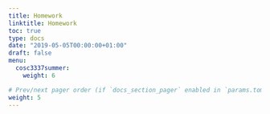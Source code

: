 ```yaml
---
title: Homework
linktitle: Homework
toc: true
type: docs
date: "2019-05-05T00:00:00+01:00"
draft: false
menu:
  cosc3337summer:
    weight: 6

# Prev/next pager order (if `docs_section_pager` enabled in `params.toml`)
weight: 5
---
```

